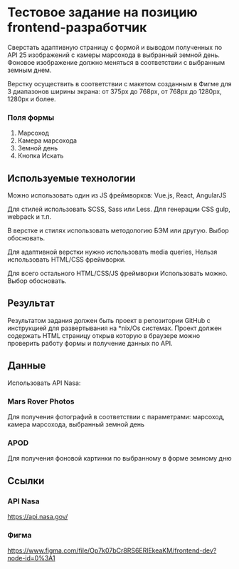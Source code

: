 # Тестовое задание на позицию frontend-разработчик

Сверстать адаптивную страницу с формой и выводом полученных по API 25 изображений с камеры марсохода в выбранный земной день. Фоновое изображение должно меняться в соответствии с выбранным земным днем.

Верстку осуществить в соответствии с макетом созданным в Фигме для 3 диапазонов ширины экрана: от 375px до 768px, от 768px до 1280px, 1280px и более.


### Поля формы

1. Марсоход
2. Камера марсохода
3. Земной день
4. Кнопка Искать

## Используемые технологии

Можно использовать один из JS фреймворков: Vue.js, React, AngularJS

Для стилей использовать SCSS, Sass или Less. Для генерации CSS gulp, webpack и т.п.

В верстке и стилях использовать методологию БЭМ или другую. Выбор обосновать.

Для адаптивной верстки нужно использовать media queries, Нельзя использовать HTML/CSS фреймворки.

Для всего остального HTML/CSS/JS фреймворки Использовать можно. Выбор обосновать.


## Результат

Результатом задания должен быть проект в репозитории GitHub с инструкцией для развертывания на *nix/Os системах.
Проект должен содержать HTML страницу открыв которую в браузере можно проверить работу формы и получение данных по API.


## Данные
Использовать API Nasa: 

### Mars Rover Photos 

Для получения фотографий в соответствии с параметрами: марсоход, камера марсохода, выбранный земной день

### APOD

Для получения фоновой картинки по выбранному в форме земному дню

## Ссылки

### API Nasa

https://api.nasa.gov/

### Фигма

https://www.figma.com/file/Op7k07bCr8RS6ERlEkeaKM/frontend-dev?node-id=0%3A1
